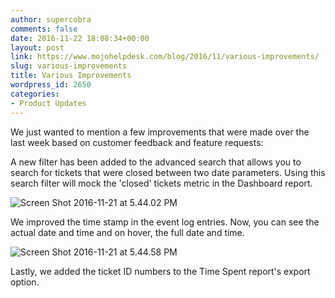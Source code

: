 ```yaml
---
author: supercobra
comments: false
date: 2016-11-22 18:08:34+00:00
layout: post
link: https://www.mojohelpdesk.com/blog/2016/11/various-improvements/
slug: various-improvements
title: Various Improvements
wordpress_id: 2650
categories:
- Product Updates
---
```


We just wanted to mention a few improvements that were made over the last week based on customer feedback and feature requests:

A new filter has been added to the advanced search that allows you to search for tickets that were closed between two date parameters. Using this search filter will mock the 'closed' tickets metric in the Dashboard report.

![Screen Shot 2016-11-21 at 5.44.02 PM](http://www.mojohelpdesk.com/blog/wordpress/wp-content/uploads/2016/11/Screen-Shot-2016-11-21-at-5.44.02-PM.png)



We improved the time stamp in the event log entries. Now, you can see the actual date and time and on hover, the full date and time.

![Screen Shot 2016-11-21 at 5.44.58 PM](http://www.mojohelpdesk.com/blog/wordpress/wp-content/uploads/2016/11/Screen-Shot-2016-11-21-at-5.44.58-PM.png)



Lastly, we added the ticket ID numbers to the Time Spent report's export option.


